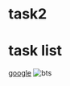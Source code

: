 # task2
# task list
[google](http://google.com)
![bts](https://encrypted-tbn0.gstatic.com/images?q=tbn:ANd9GcSjDM4NzaqCFUMINVizIWh7wWzJo-fewEcaTw&usqp=CAU])
